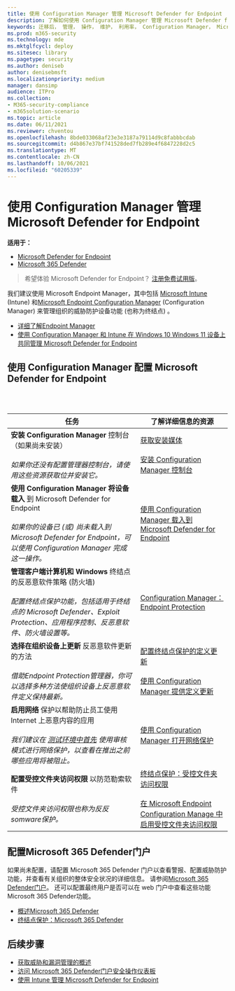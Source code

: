 ```yaml
---
title: 使用 Configuration Manager 管理 Microsoft Defender for Endpoint
description: 了解如何使用 Configuration Manager 管理 Microsoft Defender for Endpoint
keywords: 迁移后， 管理， 操作， 维护， 利用率， Configuration Manager， Microsoft Defender for Endpoint， edr
ms.prod: m365-security
ms.technology: mde
ms.mktglfcycl: deploy
ms.sitesec: library
ms.pagetype: security
ms.author: deniseb
author: denisebmsft
ms.localizationpriority: medium
manager: dansimp
audience: ITPro
ms.collection:
- M365-security-compliance
- m365solution-scenario
ms.topic: article
ms.date: 06/11/2021
ms.reviewer: chventou
ms.openlocfilehash: 8bde033068af23e3e3187a79114d9c8fabbbcdab
ms.sourcegitcommit: d4b867e37bf741528ded7fb289e4f6847228d2c5
ms.translationtype: MT
ms.contentlocale: zh-CN
ms.lasthandoff: 10/06/2021
ms.locfileid: "60205339"
---
```

# <a name="manage-microsoft-defender-for-endpoint-with-configuration-manager"></a>使用 Configuration Manager 管理 Microsoft Defender for Endpoint

**适用于：**
- [Microsoft Defender for Endpoint](https://go.microsoft.com/fwlink/p/?linkid=2154037)
- [Microsoft 365 Defender](https://go.microsoft.com/fwlink/?linkid=2118804)

> 希望体验 Microsoft Defender for Endpoint？ [注册免费试用版](https://signup.microsoft.com/create-account/signup?products=7f379fee-c4f9-4278-b0a1-e4c8c2fcdf7e&ru=https://aka.ms/MDEp2OpenTrial?ocid=docs-wdatp-exposedapis-abovefoldlink)。


我们建议使用 Microsoft Endpoint Manager，其中包括[](/mem) [Microsoft Intune](/mem/intune/fundamentals/what-is-intune) (Intune) 和[Microsoft Endpoint Configuration Manager](/mem/configmgr/core/understand/introduction) (Configuration Manager) 来管理组织的威胁防护设备功能 (也称为终结点) 。

- [详细了解Endpoint Manager](/mem/endpoint-manager-overview)
- [使用 Configuration Manager 和 Intune 在 Windows 10 Windows 11 设备上共同管理 Microsoft Defender for Endpoint](manage-atp-post-migration-intune.md)

## <a name="configure-microsoft-defender-for-endpoint-with-configuration-manager"></a>使用 Configuration Manager 配置 Microsoft Defender for Endpoint

<br/><br/>

|任务|了解详细信息的资源|
|---|---|
|**安装 Configuration Manager** 控制台（如果尚未安装） <br/><br/> *如果你还没有配置管理器控制台，请使用这些资源获取位并安装它。*|[获取安装媒体](/mem/configmgr/core/servers/deploy/install/get-install-media) <br/><br/> [安装 Configuration Manager 控制台](/mem/configmgr/core/servers/deploy/install/install-consoles)|
|**使用 Configuration Manager 将设备载入** 到 Microsoft Defender for Endpoint <br/><br/> *如果你的设备已 (或) 尚未载入到 Microsoft Defender for Endpoint，可以使用 Configuration Manager 完成这一操作。*|[使用 Configuration Manager 载入到 Microsoft Defender for Endpoint](/mem/configmgr/protect/deploy-use/defender-advanced-threat-protection#about-onboarding-to-atp-with-configuration-manager)|
|**管理客户端计算机和 Windows** 终结点的反恶意软件策略 (防火墙)  <br/><br/> *配置终结点保护功能，包括适用于终结点的 Microsoft Defender、Exploit Protection、应用程序控制、反恶意软件、防火墙设置等。*|[Configuration Manager：Endpoint Protection](/mem/configmgr/protect/deploy-use/endpoint-protection)|
|**选择在组织设备上更新** 反恶意软件更新的方法 <br/><br/> *借助Endpoint Protection管理器，你可以选择多种方法使组织设备上反恶意软件定义保持最新。*|[配置终结点保护的定义更新](/mem/configmgr/protect/deploy-use/endpoint-definition-updates) <br/><br/> [使用 Configuration Manager 提供定义更新](/mem/configmgr/protect/deploy-use/endpoint-definitions-configmgr)|
|**启用网络** 保护以帮助防止员工使用 Internet 上恶意内容的应用 <br/><br/> *我们建议在 [测试环境中首先](/microsoft-365/security/defender-endpoint/evaluate-network-protection) 使用审核模式进行网络保护，以查看在推出之前哪些应用将被阻止。*|[使用 Configuration Manager 打开网络保护](/microsoft-365/security/defender-endpoint/enable-network-protection#microsoft-endpoint-configuration-manager)|
|**配置受控文件夹访问权限** 以防范勒索软件 <br/><br/> *受控文件夹访问权限也称为反反somware保护。*|[终结点保护：受控文件夹访问权限](/mem/intune/protect/endpoint-protection-windows-10#controlled-folder-access) <br/><br/> [在 Microsoft Endpoint Configuration Manage 中启用受控文件夹访问权限](/microsoft-365/security/defender-endpoint/enable-controlled-folders#microsoft-endpoint-configuration-manager)|

## <a name="configure-your-microsoft-365-defender-portal"></a>配置Microsoft 365 Defender门户

如果尚未配置，请配置 Microsoft 365 Defender 门户以查看警报、配置威胁防护功能，并查看有关组织的整体安全状况的详细信息。 请参阅[Microsoft 365 Defender门户](microsoft-defender-security-center.md)。 还可以配置最终用户是否可以在 web 门户中查看这些功能Microsoft 365 Defender功能。

- [概述Microsoft 365 Defender](/microsoft-365/security/defender-endpoint/use)
- [终结点保护：Microsoft 365 Defender](/mem/intune/protect/endpoint-protection-windows-10#microsoft-defender-security-center)

## <a name="next-steps"></a>后续步骤

- [获取威胁和漏洞管理的概述](/microsoft-365/security/defender-endpoint/next-gen-threat-and-vuln-mgt)
- [访问 Microsoft 365 Defender门户安全操作仪表板](/microsoft-365/security/defender-endpoint/security-operations-dashboard)
- [使用 Intune 管理 Microsoft Defender for Endpoint](manage-atp-post-migration-intune.md)
